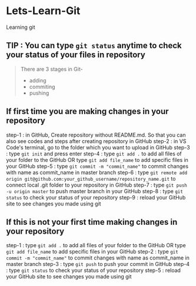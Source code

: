 # Lets-Learn-Git
Learning git

## TIP : You can type ```git status``` anytime to check your status of your files in repository

> There are 3 stages in Git-
> - adding
> - commiting
> - pushing

## If first time you are making changes in your repository
step-1 : in GitHub, Create repository without README.md. So that you can also see codes and steps after creating repository in GitHub
step-2 : in VS Code's terminal, go to the folder which you want to upload in GitHub
step-3 : type ```git init``` and press enter
step-4 : type ```git add .``` to add all files of your folder to the GitHub OR type ```git add file_name``` to add specific files in your GitHub
step-5 : type ```git commit -m "commit_name"``` to commit changes with name as commit_name in master branch
step-6 : type ```git remote add origin git@github.com:your_github_username/repository_name.git``` to connect local .git folder to your repository in GitHub
step-7 : type ```git push -u origin master``` to push master branch in your GitHub
step-8 : type ```git status``` to check your status of your repository
step-9 : reload your GitHub site to see changes you made using git

## If this is not your first time making changes in your repository
step-1 : type ```git add .``` to add all files of your folder to the GitHub OR type ```git add file_name``` to add specific files in your GitHub
step-2 : type ```git commit -m "commit_name"``` to commit changes with name as commit_name in master branch
step-3 : type ```git push``` to push your commit in GitHub
step-4 : type ```git status``` to check your status of your repository
step-5 : reload your GitHub site to see changes you made using git
